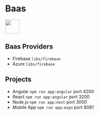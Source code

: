 # Baas

<a alt="Nx logo" href="https://nx.dev" target="_blank" rel="noreferrer"><img src="https://raw.githubusercontent.com/nrwl/nx/master/images/nx-logo.png" width="45"></a>


## Baas Providers

- Firebase `libs/firebase`
- Azure `libs/firebase`

## Projects

- Angular `npm run app:angular` port 4200
- React `npm run app:angular` port 3200
- Node.js `npm run app:nest` port 3000
- Mobile App `npm run app:expo` port 8081
